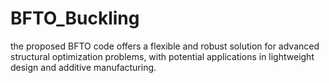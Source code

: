 # BFTO_Buckling
the proposed BFTO code offers a flexible and robust solution for advanced structural optimization problems, with potential applications in lightweight design and additive manufacturing.
